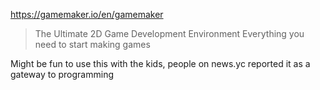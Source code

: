 https://gamemaker.io/en/gamemaker

> The Ultimate 2D Game Development Environment
> Everything you need to start making games

Might be fun to use this with the kids, people on news.yc reported it as a gateway to programming